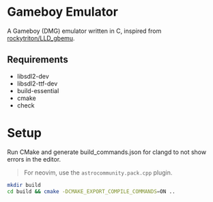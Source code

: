 # Gameboy Emulator

A Gameboy (DMG) emulator written in C, inspired from [rockytriton/LLD_gbemu](https://github.com/rockytriton/LLD_gbemu).

## Requirements

- libsdl2-dev
- libsdl2-ttf-dev
- build-essential
- cmake
- check

# Setup

Run CMake and generate build_commands.json for clangd to not show errors in the
editor.

> For neovim, use the `astrocommunity.pack.cpp` plugin.

```bash
mkdir build
cd build && cmake -DCMAKE_EXPORT_COMPILE_COMMANDS=ON ..
```
